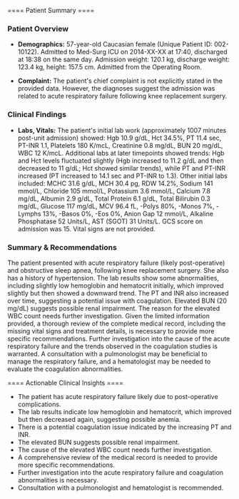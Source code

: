 
==== Patient Summary ====

### Patient Overview

- **Demographics:** 57-year-old Caucasian female (Unique Patient ID: 002-10122).  Admitted to Med-Surg ICU on 2014-XX-XX at 17:40, discharged at 18:38 on the same day.  Admission weight: 120.1 kg, discharge weight: 123.4 kg, height: 157.5 cm. Admitted from the Operating Room.

- **Complaint:**  The patient's chief complaint is not explicitly stated in the provided data.  However, the diagnoses suggest the admission was related to acute respiratory failure following knee replacement surgery.


### Clinical Findings

- **Labs, Vitals:**  The patient's initial lab work (approximately 1007 minutes post-unit admission) showed: Hgb 10.9 g/dL, Hct 34.5%, PT 11.4 sec, PT-INR 1.1, Platelets 180 K/mcL, Creatinine 0.8 mg/dL, BUN 20 mg/dL, WBC 12 K/mcL.  Additional labs at later timepoints showed trends: Hgb and Hct levels fluctuated slightly (Hgb increased to 11.2 g/dL and then decreased to 11 g/dL; Hct showed similar trends), while PT and PT-INR increased (PT increased to 14.1 sec and PT-INR to 1.3).  Other initial labs included: MCHC 31.6 g/dL, MCH 30.4 pg, RDW 14.2%,  Sodium 141 mmol/L, Chloride 105 mmol/L, Potassium 3.6 mmol/L, Calcium 7.8 mg/dL, Albumin 2.9 g/dL, Total Protein 6.1 g/dL, Total Bilirubin 0.3 mg/dL, Glucose 117 mg/dL, MCV 96.4 fL,  -Polys 80%, -Monos 7%, -Lymphs 13%, -Basos 0%, -Eos 0%, Anion Gap 12 mmol/L, Alkaline Phosphatase 52 Units/L, AST (SGOT) 31 Units/L.  GCS score on admission was 15.  Vital signs are not provided.


### Summary & Recommendations

The patient presented with acute respiratory failure (likely post-operative) and obstructive sleep apnea, following knee replacement surgery.  She also has a history of hypertension.  The lab results show some abnormalities, including slightly low hemoglobin and hematocrit initially, which improved slightly but then showed a downward trend.  The PT and INR also increased over time, suggesting a potential issue with coagulation.  Elevated BUN (20 mg/dL) suggests possible renal impairment.  The reason for the elevated WBC count needs further investigation.  Given the limited information provided, a thorough review of the complete medical record, including the missing vital signs and treatment details, is necessary to provide more specific recommendations.  Further investigation into the cause of the acute respiratory failure and the trends observed in the coagulation studies is warranted.  A consultation with a pulmonologist may be beneficial to manage the respiratory failure, and a hematologist may be needed to evaluate the coagulation abnormalities.

==== Actionable Clinical Insights ====

- The patient has acute respiratory failure likely due to post-operative complications.
- The lab results indicate low hemoglobin and hematocrit, which improved but then decreased again, suggesting possible anemia.
- There is a potential coagulation issue indicated by the increasing PT and INR.
- The elevated BUN suggests possible renal impairment.
- The cause of the elevated WBC count needs further investigation.
- A comprehensive review of the medical record is needed to provide more specific recommendations.
- Further investigation into the acute respiratory failure and coagulation abnormalities is necessary.
- Consultation with a pulmonologist and hematologist is recommended.

